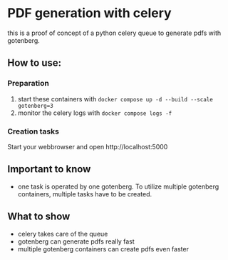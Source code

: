 # PDF generation with celery

this is a proof of concept of a python celery queue to generate pdfs with gotenberg.

## How to use:

### Preparation

1. start these containers with `docker compose up -d --build --scale gotenberg=3`
2. monitor the celery logs with `docker compose logs -f`

### Creation tasks

Start your webbrowser and open http://localhost:5000

## Important to know

- one task is operated by one gotenberg. To utilize multiple gotenberg containers, multiple tasks have to be created.

## What to show

- celery takes care of the queue
- gotenberg can generate pdfs really fast
- multiple gotenberg containers can create pdfs even faster